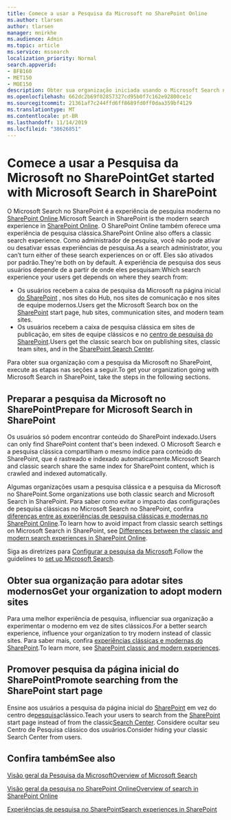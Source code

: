 ```yaml
---
title: Comece a usar a Pesquisa da Microsoft no SharePoint Online
ms.author: tlarsen
author: tlarsen
manager: mnirkhe
ms.audience: Admin
ms.topic: article
ms.service: mssearch
localization_priority: Normal
search.appverid:
- BFB160
- MET150
- MOE150
description: Obter sua organização iniciada usando o Microsoft Search no SharePoint Online
ms.openlocfilehash: 662dc2b69f02857327cd95b0f7c162e92800ce1c
ms.sourcegitcommit: 21361af7c244ffd6ff8689fd0ff0daa359bf4129
ms.translationtype: MT
ms.contentlocale: pt-BR
ms.lasthandoff: 11/14/2019
ms.locfileid: "38626851"
---
```

# <a name="get-started-with-microsoft-search-in-sharepoint"></a><span data-ttu-id="8206c-103">Comece a usar a Pesquisa da Microsoft no SharePoint</span><span class="sxs-lookup"><span data-stu-id="8206c-103">Get started with Microsoft Search in SharePoint</span></span>

<span data-ttu-id="8206c-104">O Microsoft Search no SharePoint é a experiência de pesquisa moderna no [SharePoint Online](https://products.office.com/sharepoint/collaboration).</span><span class="sxs-lookup"><span data-stu-id="8206c-104">Microsoft Search in SharePoint is the modern search experience in [SharePoint Online](https://products.office.com/sharepoint/collaboration).</span></span> <span data-ttu-id="8206c-105">O SharePoint Online também oferece uma experiência de pesquisa clássica.</span><span class="sxs-lookup"><span data-stu-id="8206c-105">SharePoint Online also offers a classic search experience.</span></span> <span data-ttu-id="8206c-106">Como administrador de pesquisa, você não pode ativar ou desativar essas experiências de pesquisa.</span><span class="sxs-lookup"><span data-stu-id="8206c-106">As a search administrator, you can’t turn either of these search experiences on or off.</span></span> <span data-ttu-id="8206c-107">Eles são ativados por padrão.</span><span class="sxs-lookup"><span data-stu-id="8206c-107">They're both on by default.</span></span> <span data-ttu-id="8206c-108">A experiência de pesquisa dos seus usuários depende de a partir de onde eles pesquisam:</span><span class="sxs-lookup"><span data-stu-id="8206c-108">Which search experience your users get depends on where they search from:</span></span>

- <span data-ttu-id="8206c-109">Os usuários recebem a caixa de pesquisa da Microsoft na página inicial [do SharePoint](http://sharepoint.com/) , nos sites do Hub, nos sites de comunicação e nos sites de equipe modernos.</span><span class="sxs-lookup"><span data-stu-id="8206c-109">Users get the Microsoft Search box on the [SharePoint](http://sharepoint.com/) start page, hub sites, communication sites, and modern team sites.</span></span>
- <span data-ttu-id="8206c-110">Os usuários recebem a caixa de pesquisa clássica em sites de publicação, em sites de equipe clássicos e no [centro de pesquisa do SharePoint](https://docs.microsoft.com/sharepoint/manage-search-center).</span><span class="sxs-lookup"><span data-stu-id="8206c-110">Users get the classic search box on publishing sites, classic team sites, and in the [SharePoint Search Center](https://docs.microsoft.com/sharepoint/manage-search-center).</span></span>

<span data-ttu-id="8206c-111">Para obter sua organização com a pesquisa da Microsoft no SharePoint, execute as etapas nas seções a seguir.</span><span class="sxs-lookup"><span data-stu-id="8206c-111">To get your organization going with Microsoft Search in SharePoint, take the steps in the following sections.</span></span>

## <a name="prepare-for-microsoft-search-in-sharepoint"></a><span data-ttu-id="8206c-112">Preparar a pesquisa da Microsoft no SharePoint</span><span class="sxs-lookup"><span data-stu-id="8206c-112">Prepare for Microsoft Search in SharePoint</span></span>

<span data-ttu-id="8206c-113">Os usuários só podem encontrar conteúdo do SharePoint indexado.</span><span class="sxs-lookup"><span data-stu-id="8206c-113">Users can only find SharePoint content that's been indexed.</span></span> <span data-ttu-id="8206c-114">O Microsoft Search e a pesquisa clássica compartilham o mesmo índice para conteúdo do SharePoint, que é rastreado e indexado automaticamente.</span><span class="sxs-lookup"><span data-stu-id="8206c-114">Microsoft Search and classic search share the same index for SharePoint content, which is crawled and indexed automatically.</span></span> 

<span data-ttu-id="8206c-115">Algumas organizações usam a pesquisa clássica e a pesquisa da Microsoft no SharePoint.</span><span class="sxs-lookup"><span data-stu-id="8206c-115">Some organizations use both classic search and Microsoft Search in SharePoint.</span></span> <span data-ttu-id="8206c-116">Para saber como evitar o impacto das configurações de pesquisa clássicas no Microsoft Search no SharePoint, confira [diferenças entre as experiências de pesquisa clássicas e modernas no SharePoint Online](https://docs.microsoft.com/sharepoint/differences-classic-modern-search).</span><span class="sxs-lookup"><span data-stu-id="8206c-116">To learn how to avoid impact from classic search settings on Microsoft Search in SharePoint, see [Differences between the classic and modern search experiences in SharePoint Online](https://docs.microsoft.com/sharepoint/differences-classic-modern-search).</span></span>

<span data-ttu-id="8206c-117">Siga as diretrizes para [Configurar a pesquisa da Microsoft](set-up-microsoft-search.md).</span><span class="sxs-lookup"><span data-stu-id="8206c-117">Follow the guidelines to [set up Microsoft Search](set-up-microsoft-search.md).</span></span>


## <a name="get-your-organization-to-adopt-modern-sites"></a><span data-ttu-id="8206c-118">Obter sua organização para adotar sites modernos</span><span class="sxs-lookup"><span data-stu-id="8206c-118">Get your organization to adopt modern sites</span></span>

<span data-ttu-id="8206c-119">Para uma melhor experiência de pesquisa, influenciar sua organização a experimentar o moderno em vez de sites clássicos.</span><span class="sxs-lookup"><span data-stu-id="8206c-119">For a better search experience, influence your organization to try modern instead of classic sites.</span></span> <span data-ttu-id="8206c-120">Para saber mais, confira [experiências clássicas e modernas do SharePoint](https://support.office.com/article/SharePoint-classic-and-modern-experiences-5725c103-505d-4a6e-9350-300d3ec7d73f).</span><span class="sxs-lookup"><span data-stu-id="8206c-120">To learn more, see [SharePoint classic and modern experiences](https://support.office.com/article/SharePoint-classic-and-modern-experiences-5725c103-505d-4a6e-9350-300d3ec7d73f).</span></span>

## <a name="promote-searching-from-the-sharepoint-start-page"></a><span data-ttu-id="8206c-121">Promover pesquisa da página inicial do SharePoint</span><span class="sxs-lookup"><span data-stu-id="8206c-121">Promote searching from the SharePoint start page</span></span>

<span data-ttu-id="8206c-122">Ensine aos usuários a pesquisa da página inicial do [SharePoint](http://sharepoint.com/) em vez do centro de[pesquisa](https://docs.microsoft.com/sharepoint/manage-search-center)clássico.</span><span class="sxs-lookup"><span data-stu-id="8206c-122">Teach your users to search from the [SharePoint](http://sharepoint.com/) start page instead of from the classic[Search Center](https://docs.microsoft.com/sharepoint/manage-search-center).</span></span> <span data-ttu-id="8206c-123">Considere ocultar seu Centro de Pesquisa clássico dos usuários.</span><span class="sxs-lookup"><span data-stu-id="8206c-123">Consider hiding your classic Search Center from users.</span></span>

## <a name="see-also"></a><span data-ttu-id="8206c-124">Confira também</span><span class="sxs-lookup"><span data-stu-id="8206c-124">See also</span></span>
[<span data-ttu-id="8206c-125">Visão geral da Pesquisa da Microsoft</span><span class="sxs-lookup"><span data-stu-id="8206c-125">Overview of Microsoft Search</span></span>](overview-microsoft-search.md)

[<span data-ttu-id="8206c-126">Visão geral da pesquisa no SharePoint Online</span><span class="sxs-lookup"><span data-stu-id="8206c-126">Overview of search in SharePoint Online</span></span>](https://docs.microsoft.com/sharepoint/overview-of-search)

[<span data-ttu-id="8206c-127">Experiências de pesquisa no SharePoint</span><span class="sxs-lookup"><span data-stu-id="8206c-127">Search experiences in SharePoint</span></span>](https://docs.microsoft.com/sharepoint/get-started-with-modern-search-experience)